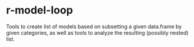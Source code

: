# r-model-loop

Tools to create list of models based on subsetting a given data.frame by given categories, as well as tools to analyze the resulting (possibly nested) list. 
